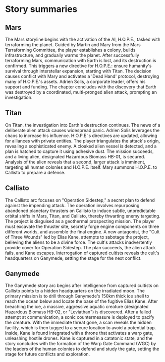 # Story summaries

## Mars
The Mars storyline begins with the activation of the AI, H.O.P.E., tasked with terraforming the planet. Guided by Martin and Mary from the Mars Terraforming Committee, the player establishes a colony, builds infrastructure, and gradually warms the planet. After successfully terraforming Mars, communication with Earth is lost, and its destruction is confirmed. This triggers a new directive for H.O.P.E.: ensure humanity's survival through interstellar expansion, starting with Titan. The decision causes conflict with Mary and activates a 'Dead Hand' protocol, destroying many of H.O.P.E.'s assets. Adrien Solis, a corporate leader, offers his support and funding. The chapter concludes with the discovery that Earth was destroyed by a coordinated, multi-pronged alien attack, prompting an investigation.

## Titan
On Titan, the investigation into Earth's destruction continues. The news of a deliberate alien attack causes widespread panic. Adrien Solis leverages the chaos to increase his influence. H.O.P.E.'s directives are updated, allowing for alliances with private entities. The player triangulates the attack's origin, revealing a sophisticated enemy. A cloaked alien vessel is detected, and a plan is hatched to capture it using adhesive dust. The mission succeeds, and a living alien, designated Hazardous Biomass HB-01, is secured. Analysis of the alien reveals that a second, larger attack is imminent, targeting all human colonies and H.O.P.E. itself. Mary summons H.O.P.E. to Callisto to prepare a defense.

## Callisto
The Callisto arc focuses on "Operation Sidestep," a secret plan to defend against the impending attack. The operation involves repurposing abandoned planetary thrusters on Callisto to induce subtle, unpredictable orbital shifts in Mars, Titan, and Callisto, thereby thwarting enemy targeting. The project is disguised as a geothermal prospecting mission. The player must excavate the thruster site, secretly forge engine components on three different worlds, and assemble the final engine. A new antagonist, the "Cult of Three Wounds" led by Elias Kane, attempts to sabotage the project, believing the aliens to be a divine force. The cult's attacks inadvertently provide cover for Operation Sidestep. The plan succeeds, the alien attack fails, and Kane escapes. Interrogation of captured cultists reveals the cult's headquarters on Ganymede, setting the stage for the next conflict.


## Ganymede
The Ganymede story arc begins after intelligence from captured cultists on Callisto points to a hidden headquarters on the irradiated moon. The primary mission is to drill through Ganymede's 150km thick ice shell to reach the ocean below and locate the base of the fugitive Elias Kane. After breaching the ice, a massive, aggressive aquatic creature (designated Hazardous Biomass HB-02, or "Leviathan") is discovered. After a failed attempt at communication, a sonic countermeasure is deployed to pacify the creature. With the immediate threat gone, a scan reveals the hidden facility, which is then tugged to a secure location to avoid a potential trap. Inside, Kane is found integrated with a throne that activates a warp gate, unleashing hostile drones. Kane is captured in a catatonic state, and the story concludes with the formation of the Warp Gate Command (WGC) by the leaders of the human colonies to defend and study the gate, setting the stage for future conflicts and exploration.
